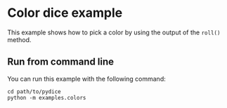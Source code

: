 # Color dice example

This example shows how to pick a color by using the output of the `roll()` method.

## Run from command line

You can run this example with the following command:

```
cd path/to/pydice
python -m examples.colors
```
